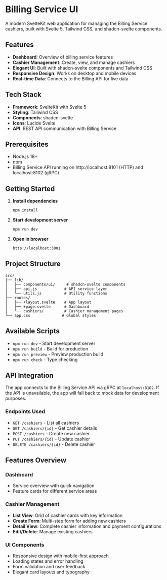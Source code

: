 # Billing Service UI

A modern SvelteKit web application for managing the Billing Service cashiers, built with Svelte 5, Tailwind CSS, and shadcn-svelte components.

## Features

- **Dashboard**: Overview of billing service features
- **Cashier Management**: Create, view, and manage cashiers
- **Elegant UI**: Built with shadcn-svelte components and Tailwind CSS
- **Responsive Design**: Works on desktop and mobile devices
- **Real-time Data**: Connects to the Billing API for live data

## Tech Stack

- **Framework**: SvelteKit with Svelte 5
- **Styling**: Tailwind CSS
- **Components**: shadcn-svelte
- **Icons**: Lucide Svelte
- **API**: REST API communication with Billing Service

## Prerequisites

- Node.js 18+ 
- npm
- Billing Service API running on http://localhost:8101 (HTTP) and localhost:8102 (gRPC)

## Getting Started

1. **Install dependencies**
   ```bash
   npm install
   ```

2. **Start development server**
   ```bash
   npm run dev
   ```

3. **Open in browser**
   ```
   http://localhost:3001
   ```

## Project Structure

```
src/
├── lib/
│   ├── components/ui/     # shadcn-svelte components
│   ├── api.js            # API service layer
│   └── utils.js          # Utility functions
├── routes/
│   ├── +layout.svelte    # App layout
│   ├── +page.svelte      # Dashboard
│   └── cashiers/         # Cashier management pages
└── app.css              # Global styles
```

## Available Scripts

- `npm run dev` - Start development server
- `npm run build` - Build for production
- `npm run preview` - Preview production build
- `npm run check` - Type checking

## API Integration

The app connects to the Billing Service API via gRPC at `localhost:8102`. If the API is unavailable, the app will fall back to mock data for development purposes.

### Endpoints Used

- `GET /cashiers` - List all cashiers
- `GET /cashiers/{id}` - Get cashier details
- `POST /cashiers` - Create new cashier
- `PUT /cashiers/{id}` - Update cashier
- `DELETE /cashiers/{id}` - Delete cashier

## Features Overview

### Dashboard
- Service overview with quick navigation
- Feature cards for different service areas

### Cashier Management
- **List View**: Grid of cashier cards with key information
- **Create Form**: Multi-step form for adding new cashiers
- **Detail View**: Complete cashier information and payment configurations
- **Edit/Delete**: Manage existing cashiers

### UI Components
- Responsive design with mobile-first approach
- Loading states and error handling
- Form validation and user feedback
- Elegant card layouts and typography